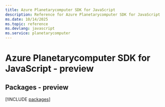 ```yaml
---
title: Azure Planetarycomputer SDK for JavaScript
description: Reference for Azure Planetarycomputer SDK for JavaScript
ms.date: 10/14/2025
ms.topic: reference
ms.devlang: javascript
ms.service: planetarycomputer
---
```

# Azure Planetarycomputer SDK for JavaScript - preview
## Packages - preview
[!INCLUDE [packages](planetarycomputer-index.md)]